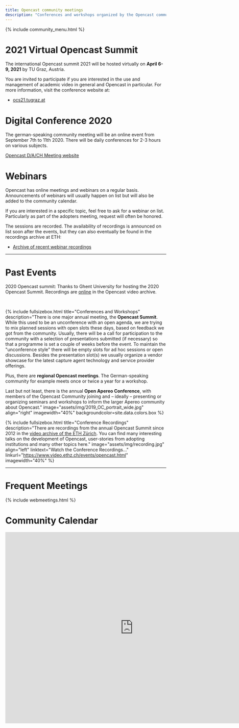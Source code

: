 ```yaml
---
title: Opencast community meetings
description: "Conferences and workshops organized by the Opencast community and/or with participation by / relevance for the Opencast community."
---
```

{% include community_menu.html %}

# 2021 Virtual Opencast Summit

The international Opencast summit 2021 will be hosted virtually on __April 6-9, 2021__ by TU Graz, Austria.

You are invited to participate if you are interested in the use and management of academic video in general and Opencast in particular.
For more information, visit the conference website at:

- [ocs21.tugraz.at](https://ocs21.tugraz.at/)

# Digital Conference 2020

The german-speaking community meeting will be an online event from September 7th to 11th 2020. There will be daily conferences for 2-3 hours on various subjects.

[Opencast D/A/CH Meeting website](https://www.uibk.ac.at/zid/opencast-dach-2020/)


# Webinars

Opencast has online meetings and webinars on a regular basis.
Announcements of webinars will usually happen on list but will also be added to the community calendar.

If you are interested in a specific topic, feel free to ask for a webinar on list.
Particularly as part of the adopters meeting, request will often be honored.

The sessions are recorded.
The availability of recordings is announced on list soon after the events,
but they can also eventually be found in the recordings archive at ETH:

- [Archive of recent webinar recordings](https://video.ethz.ch/events/opencast/webinars.html)

---

# Past Events

2020 Opencast summit: Thanks to Ghent University for hosting the 2020 Opencast Summit. Recordings are [online](https://video.ethz.ch/events/opencast/2020/gent.html) in the Opencast video archive.

<br>

{% include fullsizebox.html
title="Conferences and Workshops" 
description="There is one major annual meeting, the __Opencast Summit__. While this used to be an unconference with an open agenda, we are trying to mix planned sessions with open slots these days, based on feedback we got from the community. Usually, there will be a call for participation to the community with a selection of presentations submitted (if necessary) so that a programme is set a couple of weeks before the event. To maintain the \"unconference style\" there will be empty slots for ad hoc sessions or open discussions. Besides the presentation slot(s) we usually organize a vendor showcase for the latest capture agent technology and service provider offerings.

Plus, there are __regional Opencast meetings__. The German-speaking community for example meets once or twice a year for a workshop.

Last but not least, there is the annual __Open Apereo Conference__, with members of the Opencast Community joining and – ideally – presenting or organizing seminars and workshops to inform the larger Apereo community about Opencast."
image="assets/img/2019_OC_portrait_wide.jpg"
align="right"
imagewidth="40%"
backgroundcolor=site.data.colors.box
%}


{% include fullsizebox.html
title="Conference Recordings"
description="There are recordings from the annual Opencast Summit since 2012 in the [video archive of the ETH Zürich](https://www.video.ethz.ch/events/opencast.html). You can find many interesting talks on the development of Opencast, user-stories from adopting institutions and many other topics here."
image="assets/img/recording.jpg"
align="left"
linktext="Watch the Conference Recordings..."
linkurl="https://www.video.ethz.ch/events/opencast.html"
imagewidth="40%"
%}

---

# Frequent Meetings

{% include webmeetings.html %}

# Community Calendar

<iframe src="https://calendar.google.com/calendar/embed?title=Opencast%20Community%20Calendar%20(GMT)&amp;height=600&amp;wkst=2&amp;bgcolor=%23FFFFFF&amp;src=opencast.org_tje2fm34ernnbm0f9saiogp8g0%40group.calendar.google.com&amp;color=%23B1440E&amp;ctz=UTC" style="border-width:0" width="800" height="600" frameborder="0" scrolling="no"></iframe>
